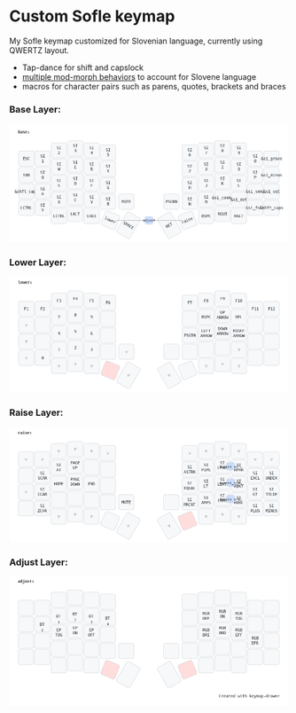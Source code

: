 # Custom Sofle keymap

My Sofle keymap customized for Slovenian language, currently using QWERTZ layout.

- Tap-dance for shift and capslock
- [multiple mod-morph behaviors](config/keys_si.h) to account for Slovene language
- macros for character pairs such as parens, quotes, brackets and braces

### Base Layer:

![Base layer keymap](keymap_images/keymap_base.png)

### Lower Layer:

![Lower layer keymap](keymap_images/keymap_lower.png)

### Raise Layer:

![Raise layer keymap](keymap_images/keymap_raise.png)

### Adjust Layer:

![Adjust layer keymap](keymap_images/keymap_adjust.png)
